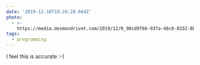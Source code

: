 ```yaml
---
date: '2019-12-10T19:28:28.664Z'
photo:
  - >-
    https://media.desmondrivet.com/2019/12/0_98cd9f66-937a-48c0-8332-8b19c9277f39.jpg
tags:
  - programming
---
```


I feel this is accurate :-)
